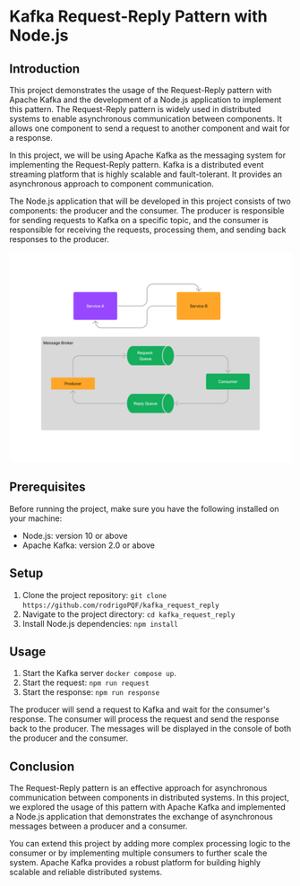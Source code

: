 # Kafka Request-Reply Pattern with Node.js

## Introduction

This project demonstrates the usage of the Request-Reply pattern with Apache Kafka and the development of a Node.js application to implement this pattern. The Request-Reply pattern is widely used in distributed systems to enable asynchronous communication between components. It allows one component to send a request to another component and wait for a response.

In this project, we will be using Apache Kafka as the messaging system for implementing the Request-Reply pattern. Kafka is a distributed event streaming platform that is highly scalable and fault-tolerant. It provides an asynchronous approach to component communication.

The Node.js application that will be developed in this project consists of two components: the producer and the consumer. The producer is responsible for sending requests to Kafka on a specific topic, and the consumer is responsible for receiving the requests, processing them, and sending back responses to the producer.

![Descrição da imagem](readme_file.png)


## Prerequisites

Before running the project, make sure you have the following installed on your machine:

- Node.js: version 10 or above
- Apache Kafka: version 2.0 or above

## Setup

1. Clone the project repository: `git clone https://github.com/rodrigoPQF/kafka_request_reply`
2. Navigate to the project directory: `cd kafka_request_reply`
3. Install Node.js dependencies: `npm install`

## Usage

1. Start the Kafka server `docker compose up`.
2. Start the request: `npm run request`
3. Start the response: `npm run response`

The producer will send a request to Kafka and wait for the consumer's response. The consumer will process the request and send the response back to the producer. The messages will be displayed in the console of both the producer and the consumer.

## Conclusion

The Request-Reply pattern is an effective approach for asynchronous communication between components in distributed systems. In this project, we explored the usage of this pattern with Apache Kafka and implemented a Node.js application that demonstrates the exchange of asynchronous messages between a producer and a consumer.

You can extend this project by adding more complex processing logic to the consumer or by implementing multiple consumers to further scale the system. Apache Kafka provides a robust platform for building highly scalable and reliable distributed systems.
